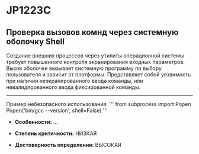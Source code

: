 # JP1223C 
## Проверка вызовов комнд через системную оболочку Shell
Создание внешних процессов через утилиты операционной системы требует повышенного контроля
экранирования входных параметров. Вызов оболочки вызывает системную программу по выбору пользователя и 
зависит от платформы. Представляет собой уязвимость при наличии неэкранированного ввода команды, или невалидированного
ввода фиксированной команды. 


---
Пример небезопасного использования:
'''
from subprocess import Popen
Popen('bin/gcc --version', shell=False)
'''

* __Особенности:__ ...

* __Степень критичности:__ НИЗКАЯ
* __Достоверность определения:__ ВЫСОКАЯ